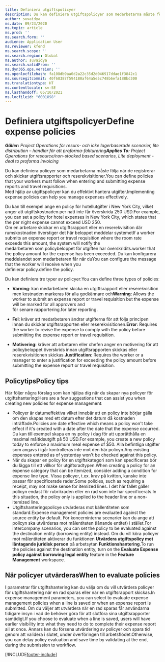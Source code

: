 ```yaml
---
title: Definiera utgiftspolicyer
description: Du kan definiera utgiftspolicyer som medarbetarna måste följa när de registrerar och skickar utgiftsrapporter och reserekvisitioner.
author: suvaidya
ms.date: 09/23/2020
ms.topic: article
ms.prod: ''
ms.search.form: ''
audience: Application User
ms.reviewer: kfend
ms.search.scope: ''
ms.search.region: Global
ms.author: suvaidya
ms.search.validFrom: ''
ms.dyn365.ops.version: ''
ms.openlocfilehash: fa108db9aa0d2a22c35d2d046917ddae1f3842c1
ms.sourcegitcommit: 40f68387f594180af64a5e5c748b6efa188bd300
ms.translationtype: HT
ms.contentlocale: sv-SE
ms.lasthandoff: 05/10/2021
ms.locfileid: "6001898"
---
```

# <a name="define-expense-policies"></a><span data-ttu-id="98c09-103">Definiera utgiftspolicyer</span><span class="sxs-lookup"><span data-stu-id="98c09-103">Define expense policies</span></span>

<span data-ttu-id="98c09-104">_**Gäller:** Project Operations för resurs- och icke lagerbaserade scenarier, lite distribution – handlar för att proforma-fakturering_</span><span class="sxs-lookup"><span data-stu-id="98c09-104">_**Applies To:** Project Operations for resource/non-stocked based scenarios, Lite deployment - deal to proforma invoicing_</span></span>

<span data-ttu-id="98c09-105">Du kan definiera policyer som medarbetarna måste följa när de registrerar och skickar utgiftsrapporter och reserekvisitioner.</span><span class="sxs-lookup"><span data-stu-id="98c09-105">You can define policies that your workers must follow when entering and submitting expense reports and travel requisitions.</span></span>         
<span data-ttu-id="98c09-106">Med hjälp av utgiftspolicyer kan du effektivt hantera utgifter.</span><span class="sxs-lookup"><span data-stu-id="98c09-106">Implementing expense policies can help you manage expenses effectively.</span></span>         

<span data-ttu-id="98c09-107">Du kan till exempel ange en policy för hotellutgifter i New York City, vilket anger att utgiftskostnaden per natt inte får överskrida 250 USD.</span><span class="sxs-lookup"><span data-stu-id="98c09-107">For example, you can set a policy for hotel expenses in New York City, which states that the per night expense cannot exceed USD 250.</span></span>       
<span data-ttu-id="98c09-108">Om en arbetare skickar en utgiftsrapport eller en reserekvisition där rumskostnaden överstiger det här beloppet meddelar systemet</span><span class="sxs-lookup"><span data-stu-id="98c09-108">If a worker submits an expense report or travel requisition where the room rate exceeds this amount, the system will notify the</span></span>         
<span data-ttu-id="98c09-109">medarbetaren som policybeloppet för utgiften har överskridits.</span><span class="sxs-lookup"><span data-stu-id="98c09-109">worker that the policy amount for the expense has been exceeded.</span></span> <span data-ttu-id="98c09-110">Du kan konfigurera meddelandet som medarbetaren får när du</span><span class="sxs-lookup"><span data-stu-id="98c09-110">You can configure the message that the worker will receive when you</span></span>        
<span data-ttu-id="98c09-111">definierar policy.</span><span class="sxs-lookup"><span data-stu-id="98c09-111">define the policy.</span></span>      
        
<span data-ttu-id="98c09-112">Du kan definiera tre typer av policyer:</span><span class="sxs-lookup"><span data-stu-id="98c09-112">You can define three types of policies:</span></span>         
        
- <span data-ttu-id="98c09-113">**Varning**: kan medarbetaren skicka en utgiftsrapport eller reserekvisition men kostnaden markeras för alla godkännare och</span><span class="sxs-lookup"><span data-stu-id="98c09-113">**Warning**: Allows the worker to submit an expense report or travel requisition but the expense will be marked for all approvers and</span></span>         
  <span data-ttu-id="98c09-114">för senare rapportering.</span><span class="sxs-lookup"><span data-stu-id="98c09-114">for later reporting.</span></span>        

- <span data-ttu-id="98c09-115">**Fel**: kräver att medarbetaren ändrar utgifterna för att följa principen innan du skickar utgiftsrapporten eller reserekvisitionen.</span><span class="sxs-lookup"><span data-stu-id="98c09-115">**Error**: Requires the worker to revise the expense to comply with the policy before submitting the expense report or travel requisition.</span></span>        
 
 - <span data-ttu-id="98c09-116">**Motivering**: kräver att arbetaren eller chefen anger en motivering för att policybeloppet överskrids innan utgiftsrapporten skickas eller reserekvisitionen skickas.</span><span class="sxs-lookup"><span data-stu-id="98c09-116">**Justification**: Requires the worker or a manager to enter a justification for exceeding the policy amount before submitting the expense report or travel requisition.</span></span>        

## <a name="policy-tips"></a><span data-ttu-id="98c09-117">Policytips</span><span class="sxs-lookup"><span data-stu-id="98c09-117">Policy tips</span></span>
<span data-ttu-id="98c09-118">Här följer några förslag som kan hjälpa dig när du skapar nya policyer för utgiftshantering:</span><span class="sxs-lookup"><span data-stu-id="98c09-118">Here are a few suggestions that can assist you when creating new policies for expense management:</span></span> 

- <span data-ttu-id="98c09-119">Policyer är datumeffektiva vilket innebär att en policy inte börjar gälla om den skapas med ett datum efter det datum då kostnaden inträffade.</span><span class="sxs-lookup"><span data-stu-id="98c09-119">Policies are date effective which means a policy won't take effect if it's created with a date after the date that the expense occurred.</span></span> <span data-ttu-id="98c09-120">Du kan till exempel skapa en ny policy i dag för att upprätthålla en maximal måltidsutgift på 50 USD.</span><span class="sxs-lookup"><span data-stu-id="98c09-120">For example, you create a new policy today to enforce a maximum meal expense of $50.</span></span> <span data-ttu-id="98c09-121">Alla befintliga utgifter som angavs i igår kontrolleras inte mot den här policyn.</span><span class="sxs-lookup"><span data-stu-id="98c09-121">Any existing expenses entered as of yesterday won't be checked against this policy.</span></span>
- <span data-ttu-id="98c09-122">När du skapar en policy för en utgiftskategori som kan specificeras bör du lägga till ett villkor för utgiftsradtypen.</span><span class="sxs-lookup"><span data-stu-id="98c09-122">When creating a policy for an expense category that can be itemized, consider adding a condition for expense line type.</span></span> <span data-ttu-id="98c09-123">Vissa policyer, t.ex. krav på kvitton, kanske inte passar för specificerade rader.</span><span class="sxs-lookup"><span data-stu-id="98c09-123">Some policies, such as requiring a receipt, may not make sense for itemized lines.</span></span> <span data-ttu-id="98c09-124">I det här fallet gäller policyn endast för rubrikraden eller en rad som inte har specificerats.</span><span class="sxs-lookup"><span data-stu-id="98c09-124">In this situation, the policy only is applied to the header line or a non-itemized line.</span></span> 
- <span data-ttu-id="98c09-125">Utgiftshanteringspolicye utvärderas mot källentiteten som standard.</span><span class="sxs-lookup"><span data-stu-id="98c09-125">Expense management policies are evaluated against the source entity by default.</span></span> <span data-ttu-id="98c09-126">För koncerninterna scenarier kan du ange att policyn ska utvärderas mot målentiteten (lånande entitet) i stället.</span><span class="sxs-lookup"><span data-stu-id="98c09-126">For intercompany scenarios, you can set the policy to be evaluated against the destination entity (borrowing entity) instead.</span></span> <span data-ttu-id="98c09-127">Om du vill köra policyer mot målentiteten aktiverar du funktionen **Utvärdera utgiftspolicy mot låntagande juridisk person** på arbetsytan **Funktionshantering**.</span><span class="sxs-lookup"><span data-stu-id="98c09-127">To run the policies against the destination entity, turn on the **Evaluate Expense policy against borrowing legal entity** feature in the **Feature Management** workspace.</span></span>

## <a name="when-to-evaluate-policies"></a><span data-ttu-id="98c09-128">När policyer utvärderas</span><span class="sxs-lookup"><span data-stu-id="98c09-128">When to evaluate policies</span></span>

<span data-ttu-id="98c09-129">I parametrar för utgiftshantering kan du välja om du vill utvärdera policyer för utgiftshantering när en rad sparas eller när en utgiftsrapport skickas.</span><span class="sxs-lookup"><span data-stu-id="98c09-129">In expense management parameters, you can select to evaluate expense management policies when a line is saved or when an expense report is submitted.</span></span> <span data-ttu-id="98c09-130">Om du väljer att utvärdera när en rad sparas får användarna tidigare insyn i vad de behöver göra för att slutföra sina utgiftsrapporter samtidigt.</span><span class="sxs-lookup"><span data-stu-id="98c09-130">If you choose to evaluate when a line is saved, users will have earlier visibility into what they need to do to complete their expense report all at once.</span></span> <span data-ttu-id="98c09-131">Annars kan du försena utvärdering av policyer och spara tid genom att validera i slutet, under överföringen till arbetsflödet.</span><span class="sxs-lookup"><span data-stu-id="98c09-131">Otherwise, you can delay policy evaluation and save time by validating at the end, during the submission to workflow.</span></span>


[!INCLUDE[footer-include](../includes/footer-banner.md)]